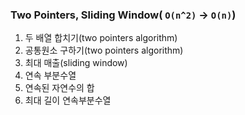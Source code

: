 ### Two Pointers, Sliding Window( `O(n^2)` -> `O(n)`)
1. 두 배열 합치기(two pointers algorithm)
2. 공통원소 구하기(two pointers algorithm)
3. 최대 매출(sliding window)
4. 연속 부분수열
5. 연속된 자연수의 합
6. 최대 길이 연속부분수열
